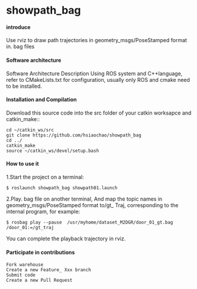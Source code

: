 # showpath_bag

#### introduce

Use rviz to draw path trajectories in geometry_msgs/PoseStamped format in. bag files

#### Software architecture

Software Architecture Description Using ROS system and C++language, refer to CMakeLists.txt for configuration, usually only ROS and cmake need to be installed.

#### Installation and Compilation

Download this source code into the src folder of your catkin worksapce  and catkin_make::
```
cd ~/catkin_ws/src
git clone https://github.com/hsiaochao/showpath_bag
cd ../
catkin_make
source ~/catkin_ws/devel/setup.bash
```

#### How to use it

1.Start the project on a terminal:
```
$ roslaunch showpath_bag showpath01.launch
```
2.Play. bag file on another terminal, And map the topic names in geometry_msgs/PoseStamped format to/gt_ Traj, corresponding to the internal program, for example:
```
$ rosbag play --pause  /usr/myhome/dataset_M2DGR/door_01_gt.bag /door_01:=/gt_traj
```
You can complete the playback trajectory in rviz.
#### Participate in contributions

    Fork warehouse
    Create a new Feature_ Xxx branch
    Submit code
    Create a new Pull Request
